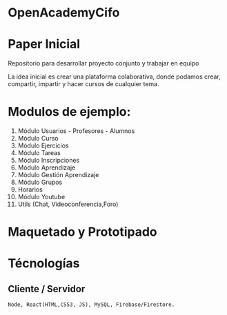 # OpenAcademyCifo 
# Paper Inicial
Repositorio para desarrollar proyecto conjunto y trabajar en equipo

La idea inicial es crear una plataforma colaborativa, donde podamos crear, compartir, impartir y hacer cursos de cualquier tema. 

# Modulos de ejemplo: 

  > 
   1. Módulo Usuarios - Profesores - Alumnos<br/>
   2. Módulo Curso<br/>
   3. Módulo Ejercicios <br/>
   4. Módulo Tareas <br/>
   5. Módulo Inscripciones <br/>
   6. Módulo Aprendizaje<br/>
   7. Módulo  Gestión Aprendizaje<br/>
   8. Módulo Grupos<br/>
   9. Horarios<br/>
   10. Módulo Youtube<br/>
   11. Utils (Chat, Videoconferencia,Foro)

# Maquetado y Prototipado

# Técnologías

  ## Cliente / Servidor
    Node, React(HTML,CSS3, JS), MySQL, Firebase/Firestore.
